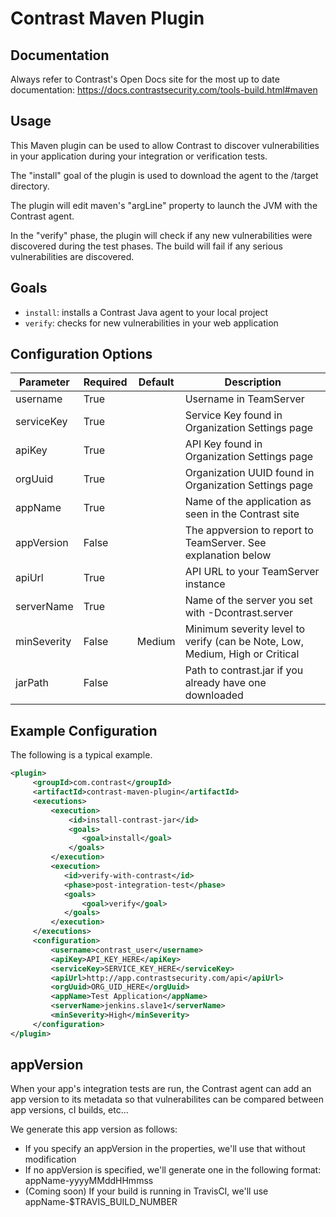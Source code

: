 # Contrast Maven Plugin

## Documentation

Always refer to Contrast's Open Docs site for the most up to date documentation: https://docs.contrastsecurity.com/tools-build.html#maven

## Usage

This Maven plugin can be used to allow Contrast to discover vulnerabilities in your application during your integration or verification tests. 

The "install" goal of the plugin is used to download the agent to the /target directory.

The plugin will edit maven's "argLine" property to launch the JVM with the Contrast agent.

In the "verify" phase, the plugin will check if any new vulnerabilities were discovered during the test phases. The build will fail if any serious vulnerabilities are discovered.

## Goals

* `install`: installs a Contrast Java agent to your local project
* `verify`: checks for new vulnerabilities in your web application


## Configuration Options

| Parameter   | Required | Default | Description                                                                  |
|-------------|----------|---------|------------------------------------------------------------------------------|
| username    | True     |         | Username in TeamServer                                                       |
| serviceKey  | True     |         | Service Key found in Organization Settings page                              |
| apiKey      | True     |         | API Key found in Organization Settings page                                  |
| orgUuid     | True     |         | Organization UUID found in Organization Settings page                        |
| appName     | True     |         | Name of the application as seen in the Contrast site                         |
| appVersion  | False    |         | The appversion to report to TeamServer. See explanation below                |
| apiUrl      | True     |         | API URL to your TeamServer instance                                          |
| serverName  | True     |         | Name of the server you set with -Dcontrast.server                            |
| minSeverity | False    | Medium  | Minimum severity level to verify (can be Note, Low, Medium, High or Critical |
| jarPath     | False    |         | Path to contrast.jar if you already have one downloaded                      |

## Example Configuration

The following is a typical example.

```xml
<plugin>
     <groupId>com.contrast</groupId>
     <artifactId>contrast-maven-plugin</artifactId>
     <executions>
         <execution>
             <id>install-contrast-jar</id>
             <goals>
                <goal>install</goal>
             </goals>
         </execution>
         <execution>
            <id>verify-with-contrast</id>
            <phase>post-integration-test</phase>
            <goals>
                <goal>verify</goal>
            </goals>
         </execution>
     </executions>
     <configuration>
         <username>contrast_user</username>
         <apiKey>API_KEY_HERE</apiKey>
         <serviceKey>SERVICE_KEY_HERE</serviceKey>
         <apiUrl>http://app.contrastsecurity.com/api</apiUrl>
         <orgUuid>ORG_UID_HERE</orgUuid>
         <appName>Test Application</appName>
         <serverName>jenkins.slave1</serverName>
         <minSeverity>High</minSeverity>
     </configuration>
</plugin>
```

## appVersion

When your app's integration tests are run, the Contrast agent can add an app version to its metadata so that vulnerabilites can be compared between app versions, cI builds, etc...

We generate this app version as follows:

* If you specify an appVersion in the properties, we'll use that without modification
* If no appVersion is specified, we'll generate one in the following format: appName-yyyyMMddHHmmss
* (Coming soon) If your build is running in TravisCI, we'll use appName-$TRAVIS_BUILD_NUMBER
